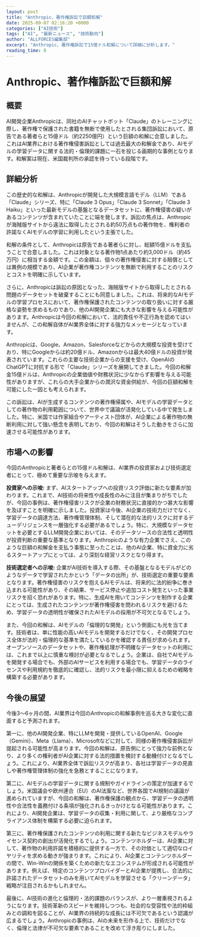 ```yaml
---
layout: post
title: "Anthropic、著作権訴訟で巨額和解"
date: 2025-09-07 02:16:20 +0000
categories: ["AI技術"]
tags: ["AI", "最新ニュース", "技術動向"]
author: "ALLFORCES編集部"
excerpt: "Anthropic、著作権訴訟で15億ドル和解について詳細に分析します。"
reading_time: 8
---
```


# Anthropic、著作権訴訟で巨額和解

## 概要
AI開発企業Anthropicは、同社のAIチャットボット「Claude」のトレーニングに際し、著作権で保護された書籍を無断で使用したとされる集団訴訟において、原告である著者らと15億ドル（約2250億円）という巨額の和解に合意しました。これはAI業界における著作権侵害訴訟としては過去最大の和解金であり、AIモデルの学習データに関する法的・倫理的課題に一石を投じる画期的な事例となります。和解案は現在、米国裁判所の承認を待っている段階です。

## 詳細分析
この歴史的な和解は、Anthropicが開発した大規模言語モデル（LLM）である「Claude」シリーズ、特に「Claude 3 Opus」「Claude 3 Sonnet」「Claude 3 Haiku」といった最新モデルの基盤となるデータセットに、著作権侵害の疑いがあるコンテンツが含まれていたことに端を発します。訴訟の焦点は、Anthropicが海賊版サイトから違法に取得したとされる約50万点もの著作物を、権利者の許諾なくAIモデルの学習に利用したという主張でした。

和解の条件として、Anthropicは原告である著者らに対し、総額15億ドルを支払うことで合意しました。これは対象となる著作物1点あたり約3,000ドル（約45万円）に相当する金額です。この金額は、個々の著作権侵害に対する賠償としては異例の規模であり、AI企業が著作権コンテンツを無断で利用することのリスクとコストを明確に示しています。

さらに、Anthropicは訴訟の原因となった、海賊版サイトから取得したとされる問題のデータセットを破棄することにも同意しました。これは、将来的なAIモデルの学習プロセスにおいて、著作権保護されたコンテンツの取り扱いに対する厳格な姿勢を求めるものであり、他のAI開発企業にも大きな影響を与える可能性があります。Anthropicは今回の和解において、法的責任や不正行為を認めてはいませんが、この和解自体がAI業界全体に対する強力なメッセージとなっています。

Anthropicは、Google、Amazon、Salesforceなどからの大規模な投資を受けており、特にGoogleからは約20億ドル、Amazonからは最大40億ドルの投資が発表されています。これらの主要な技術企業からの支援を受け、OpenAIのChatGPTに対抗する形で「Claude」シリーズを展開してきました。今回の和解金15億ドルは、Anthropicの企業価値や財務状況に少なからず影響を与える可能性がありますが、これらの大手企業からの潤沢な資金供給が、今回の巨額和解を可能にした一因とも考えられます。

この訴訟は、AIが生成するコンテンツの著作権帰属や、AIモデルの学習データとしての著作物の利用範囲について、世界中で議論が活発化している中で発生しました。特に、米国では作家組合やアーティスト団体が、AI企業による著作物の無断利用に対して強い懸念を表明しており、今回の和解はそうした動きをさらに加速させる可能性があります。

## 市場への影響
今回のAnthropicと著者らとの15億ドル和解は、AI業界の投資家および技術選定者にとって、極めて重要な示唆を与えます。

**投資家への示唆:**
まず、AIスタートアップへの投資リスク評価に新たな要素が加わります。これまで、AI技術の将来性や成長性のみに注目が集まりがちでしたが、今回の事例は、著作権侵害リスクが企業の財務状況に直接的かつ甚大な影響を及ぼすことを明確に示しました。投資家は今後、AI企業の技術力だけでなく、学習データの調達方法、著作権管理体制、そして潜在的な法的リスクに対するデューデリジェンスを一層強化する必要があるでしょう。特に、大規模なデータセットを必要とするLLM開発企業においては、そのデータソースの合法性と透明性が投資判断の重要な基準となります。Anthropicのような有力企業でさえ、このような巨額の和解金を支払う事態に至ったことは、他のAI企業、特に資金力に劣るスタートアップにとっては、より深刻な経営リスクとなり得ます。

**技術選定者への示唆:**
企業がAI技術を導入する際、その基盤となるモデルがどのようなデータで学習されたかという「データの出所」が、技術選定の重要な要素となります。著作権侵害のリスクを抱えるAIモデルは、将来的に法的紛争に巻き込まれる可能性があり、その結果、サービス停止や追加コスト発生といった事業リスクを招く恐れがあります。特に、生成AIを用いてコンテンツを制作する企業にとっては、生成されたコンテンツが著作権侵害を問われるリスクを避けるため、学習データの透明性が確保されたAIモデルの採用が不可欠となるでしょう。

また、今回の和解は、AIモデルの「倫理的な開発」という側面にも光を当てます。技術者は、単に性能の高いAIモデルを開発するだけでなく、その開発プロセス全体が法的・倫理的な基準を満たしているかを確認する責任が求められます。オープンソースのデータセットや、著作権処理が不明確なデータセットの利用には、これまで以上に慎重な検討が必要となるでしょう。企業は、自社でAIモデルを開発する場合でも、外部のAIサービスを利用する場合でも、学習データのライセンスや利用規約を徹底的に確認し、法的リスクを最小限に抑えるための戦略を構築する必要があります。

## 今後の展望
今後3～6ヶ月の間、AI業界は今回のAnthropicの和解事例を巡る大きな変化に直面すると予測されます。

第一に、他のAI開発企業、特にLLMを開発・提供しているOpenAI、Google（Gemini）、Meta（Llama）、Microsoftなどに対して、同様の著作権侵害訴訟が提起される可能性が高まります。今回の和解は、原告側にとって強力な前例となり、より多くの権利者がAI企業に対する法的措置を検討する動機付けとなるでしょう。これにより、AI業界全体で訴訟リスクが高まり、各社は学習データの見直しや著作権管理体制の強化を急務とすることになります。

第二に、AIモデルの学習データに関する規制やガイドラインの策定が加速するでしょう。米国議会や欧州連合（EU）のAI法案など、世界各国でAI規制の議論が進められていますが、今回の和解は、著作権保護の観点から、学習データの透明性や合法性を義務付ける条項が強化されるきっかけとなる可能性があります。これにより、AI開発企業は、学習データの収集・利用に関して、より厳格なコンプライアンス体制を構築する必要に迫られます。

第三に、著作権保護されたコンテンツの利用に関する新たなビジネスモデルやライセンス契約の創出が活発化するでしょう。コンテンツホルダーは、AI企業に対して、著作物の利用許諾を積極的に提供する一方で、その対価として適切なロイヤリティを求める動きが強まります。これにより、AI企業とコンテンツホルダーの間で、Win-Winの関係を築くための新たなエコシステムが形成される可能性があります。例えば、特定のコンテンツプロバイダーとAI企業が提携し、合法的に許諾されたデータセットのみを用いてAIモデルを学習させる「クリーンデータ」戦略が注目されるかもしれません。

最後に、AI技術の進化と倫理的・法的課題のバランスが、より一層重視されるようになります。技術革新のスピードを維持しつつも、社会的な受容性や法的枠組みとの調和を図ることが、AI業界の持続的な成長には不可欠であるという認識が広まるでしょう。Anthropicの事例は、AIの未来を形作る上で、技術だけでなく、倫理と法律が不可欠な要素であることを改めて浮き彫りにしました。

